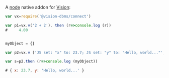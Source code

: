 A [node](http://nodejs.org) native addon for [Vision](https://github.com/vision-dbms/vision):
```js
var vx=require('@vision-dbms/connect')

var p1=vx.v('2 + 2'). then (r=>console.log (r))
#     4.00


myObject = {}

var p2=vx.v ('JS set: "x" to: 23.7; JS set: "y" to: "Hello, world..."',myObject)

var s=p2.then (r=>console.log (myObject))

# { x: 23.7, y: 'Hello, world...' }
```
